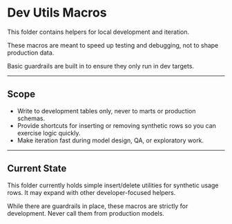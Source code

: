 # Dev Utils Macros

This folder contains helpers for local development and iteration.

These macros are meant to speed up testing and debugging, not to shape production data.

Basic guardrails are built in to ensure they only run in dev targets.

---

## Scope

- Write to development tables only, never to marts or production schemas.  
- Provide shortcuts for inserting or removing synthetic rows so you can exercise logic quickly.  
- Make iteration fast during model design, QA, or exploratory work.  

---

## Current State

This folder currently holds simple insert/delete utilities for synthetic usage rows. It may expand with other developer-focused helpers.  

While there are guardrails in place, these macros are strictly for development. Never call them from production models.
